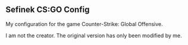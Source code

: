Sefinek CS:GO Config
--------------------

My configuration for the game Counter-Strike: Global Offensive.

I am not the creator. The original version has only been modified by me.